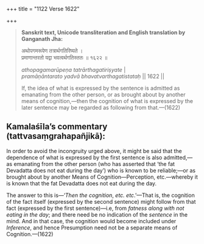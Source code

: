 +++
title = "1122 Verse 1622"

+++
> **Sanskrit text, Unicode transliteration and English translation by Ganganath Jha:** 
>
> अथोपगमरूपेण तत्रार्थगतिरिष्यते ।  
> प्रमाणान्तरतो यद्वा भवत्वर्थगतिस्ततः ॥ १६२२ ॥ 
>
> *athopagamarūpeṇa tatrārthagatiriṣyate* \|  
> *pramāṇāntarato yadvā bhavatvarthagatistataḥ* \|\| 1622 \|\| 
>
> If, the idea of what is expressed by the sentence is admitted as emanating from the other person, or as brought about by another means of cognition,—then the cognition of what is expressed by the later sentence may be regarded as following from that.—(1622)



## Kamalaśīla’s commentary (tattvasaṃgrahapañjikā):

In order to avoid the incongruity urged above, it might be said that the dependence of what is expressed by the first sentence is also admitted,—as emanating from the other person (who has asserted that ‘the fat Devadatta does not eat during the day’) who is known to be reliable;—or as brought about by another Means of Cognition—Perception, etc.—whereby it is known that the fat Devadatta does not eat during the day.

The answer to this is—‘*Then the cognition*, *etc. etc*.’—That is, the cognition of the fact itself (expressed by the second sentence) might follow from that fact (expressed by the first sentence)—i.e, from *fatness along with not eating in the day*; and there need be no indication of the *sentence* in the mind. And in that case, the cognition would become included under *Inference*, and hence Presumption need not be a separate means of Cognition.—(1622)


